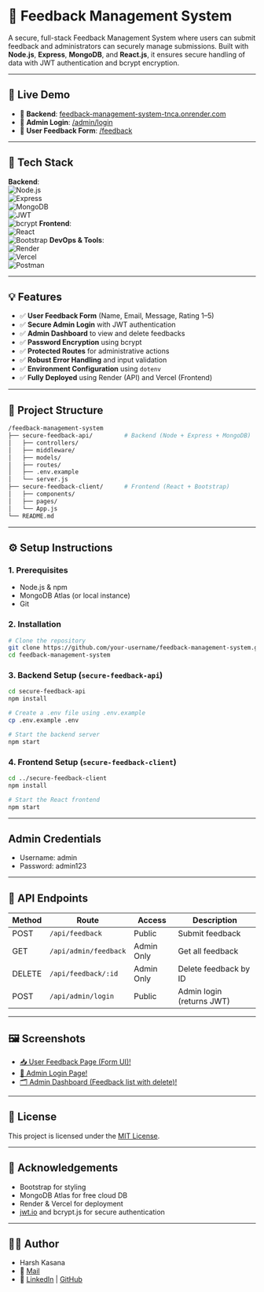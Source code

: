 # 💬 Feedback Management System

A secure, full-stack Feedback Management System where users can submit feedback and administrators can securely manage submissions. Built with **Node.js**, **Express**, **MongoDB**, and **React.js**, it ensures secure handling of data with JWT authentication and bcrypt encryption.

---

## 🚀 Live Demo
  
- 🔗 **Backend**: [feedback-management-system-tnca.onrender.com](https://feedback-management-system-tnca.onrender.com)  
- 🔐 **Admin Login**: [/admin/login](https://feedback-management-system-two.vercel.app/admin/login)  
- 📝 **User Feedback Form**: [/feedback](https://feedback-management-system-two.vercel.app/feedback)

---

## 🧪 Tech Stack

**Backend**:  
![Node.js](https://img.shields.io/badge/Node.js-339933?logo=node.js&logoColor=white)  
![Express](https://img.shields.io/badge/Express.js-000000?logo=express&logoColor=white)  
![MongoDB](https://img.shields.io/badge/MongoDB-47A248?logo=mongodb&logoColor=white)  
![JWT](https://img.shields.io/badge/JWT-000000?logo=jsonwebtokens&logoColor=white)  
![bcrypt](https://img.shields.io/badge/bcrypt-003A70?style=flat&logo=bcrypt&logoColor=white)
**Frontend**:  
![React](https://img.shields.io/badge/React-61DAFB?logo=react&logoColor=black)  
![Bootstrap](https://img.shields.io/badge/Bootstrap-7952B3?logo=bootstrap&logoColor=white)
**DevOps & Tools**:  
![Render](https://img.shields.io/badge/Backend-Hosted%20on%20Render-green)  
![Vercel](https://img.shields.io/badge/Frontend-Hosted%20on%20Vercel-black)  
![Postman](https://img.shields.io/badge/Tested%20With-Postman-orange)

---

## 💡 Features

- ✅ **User Feedback Form** (Name, Email, Message, Rating 1–5)
- ✅ **Secure Admin Login** with JWT authentication
- ✅ **Admin Dashboard** to view and delete feedbacks
- ✅ **Password Encryption** using bcrypt
- ✅ **Protected Routes** for administrative actions
- ✅ **Robust Error Handling** and input validation
- ✅ **Environment Configuration** using `dotenv`
- ✅ **Fully Deployed** using Render (API) and Vercel (Frontend)

---

## 📁 Project Structure

```bash
/feedback-management-system
├── secure-feedback-api/         # Backend (Node + Express + MongoDB)
│   ├── controllers/
│   ├── middleware/
│   ├── models/
│   ├── routes/
│   ├── .env.example
│   └── server.js
├── secure-feedback-client/      # Frontend (React + Bootstrap)
│   ├── components/
│   ├── pages/
│   └── App.js
└── README.md
```

---

## ⚙️ Setup Instructions

### 1. Prerequisites

- Node.js & npm
- MongoDB Atlas (or local instance)
- Git

### 2. Installation

```bash
# Clone the repository
git clone https://github.com/your-username/feedback-management-system.git
cd feedback-management-system
```

### 3. Backend Setup (`secure-feedback-api`)

```bash
cd secure-feedback-api
npm install

# Create a .env file using .env.example
cp .env.example .env

# Start the backend server
npm start
```

### 4. Frontend Setup (`secure-feedback-client`)

```bash
cd ../secure-feedback-client
npm install

# Start the React frontend
npm start
```
---
## Admin Credentials
 - Username: admin
 - Password: admin123
---

## 📡 API Endpoints

| Method | Route                      | Access      | Description                        |
|--------|----------------------------|-------------|------------------------------------|
| POST   | `/api/feedback`            | Public      | Submit feedback                    |
| GET    | `/api/admin/feedback`            | Admin Only  | Get all feedback                   |
| DELETE | `/api/feedback/:id`        | Admin Only  | Delete feedback by ID              |
| POST   | `/api/admin/login`         | Public      | Admin login (returns JWT)          |

---

## 🖼️ Screenshots

- [📥 User Feedback Page (Form UI)!](image-2.png)
- [🔐 Admin Login Page!](image.png)
- [🗂️ Admin Dashboard (Feedback list with delete)!](image-1.png)

---

## 📜 License

This project is licensed under the [MIT License](LICENSE).

---

## 🙏 Acknowledgements

- Bootstrap for styling
- MongoDB Atlas for free cloud DB
- Render & Vercel for deployment
- [jwt.io](https://jwt.io/) and bcrypt.js for secure authentication

---

## 👨‍💻 Author
 - Harsh Kasana
 - 📧 [Mail](harshkasana94@gmail.com)
 - 🔗 [LinkedIn](https://www.linkedin.com/in/harsh-kasana-0328b030a/) | [GitHub](https://github.com/Harsh-EH)